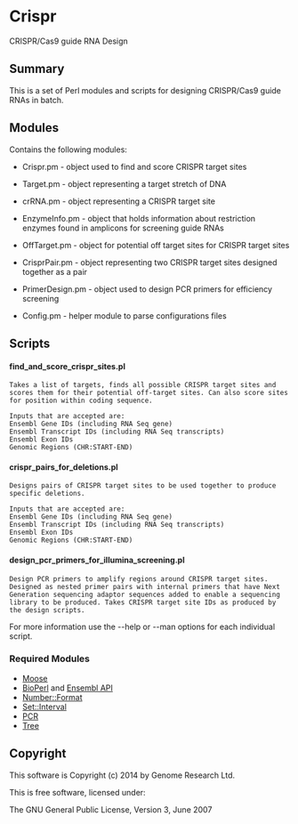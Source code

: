 # Crispr

CRISPR/Cas9 guide RNA Design

## Summary

This is a set of Perl modules and scripts for designing CRISPR/Cas9 guide RNAs
in batch.

## Modules

Contains the following modules:

*   Crispr.pm       - object used to find and score CRISPR target sites

*   Target.pm       - object representing a target stretch of DNA

*   crRNA.pm        - object representing a CRISPR target site

*   EnzymeInfo.pm   - object that holds information about restriction enzymes found in amplicons for screening guide RNAs

*   OffTarget.pm    - object for potential off target sites for CRISPR target sites

*   CrisprPair.pm   - object representing two CRISPR target sites designed together as a pair

*   PrimerDesign.pm - object used to design PCR primers for efficiency screening

*   Config.pm       - helper module to parse configurations files

## Scripts

#### find_and_score_crispr_sites.pl

    Takes a list of targets, finds all possible CRISPR target sites and scores them for their potential off-target sites. Can also score sites for position within coding sequence.

    Inputs that are accepted are:
    Ensembl Gene IDs (including RNA Seq gene)
    Ensembl Transcript IDs (including RNA Seq transcripts)
    Ensembl Exon IDs
    Genomic Regions (CHR:START-END)

#### crispr_pairs_for_deletions.pl

    Designs pairs of CRISPR target sites to be used together to produce specific deletions.

    Inputs that are accepted are:
    Ensembl Gene IDs (including RNA Seq gene)
    Ensembl Transcript IDs (including RNA Seq transcripts)
    Ensembl Exon IDs
    Genomic Regions (CHR:START-END)

#### design_pcr_primers_for_illumina_screening.pl

    Design PCR primers to amplify regions around CRISPR target sites. Designed as nested primer pairs with internal primers that have Next Generation sequencing adaptor sequences added to enable a sequencing library to be produced. Takes CRISPR target site IDs as produced by the design scripts.

For more information use the --help or --man options for each individual script.

### Required Modules
*   [Moose](http://search.cpan.org/~ether/Moose-2.1210/lib/Moose.pm)
*   [BioPerl](www.bioperl.org/) and [Ensembl API](http://www.ensembl.org/info/docs/api/index.html)
*   [Number::Format](http://search.cpan.org/~wrw/Number-Format-1.73/Format.pm)
*   [Set::Interval](http://search.cpan.org/~benbooth/Set-IntervalTree-0.01/lib/Set/IntervalTree.pm)
*   [PCR](http://github.com/richysix/PCR)
*   [Tree](http://github.com/richysix/Tree)

## Copyright

This software is Copyright (c) 2014 by Genome Research Ltd.

This is free software, licensed under:

  The GNU General Public License, Version 3, June 2007
